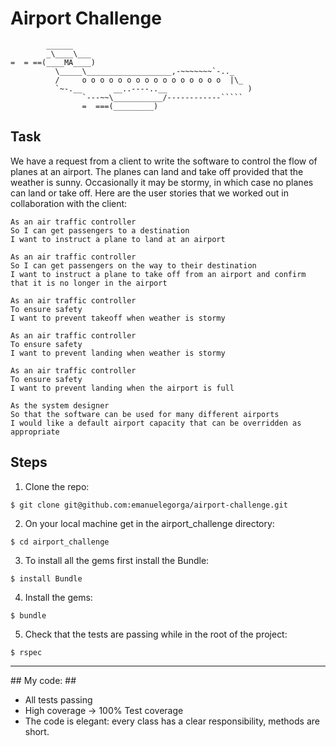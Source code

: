 Airport Challenge
=================

```
        ______
        _\____\___
=  = ==(____MA____)
          \_____\___________________,-~~~~~~~`-.._
          /     o o o o o o o o o o o o o o o o  |\_
          `~-.__       __..----..__                  )
                `---~~\___________/------------`````
                =  ===(_________)

```

Task
---------
We have a request from a client to write the software to control the flow of planes at an airport. The planes can land and take off provided that the weather is sunny. Occasionally it may be stormy, in which case no planes can land or take off.  Here are the user stories that we worked out in collaboration with the client:

```
As an air traffic controller
So I can get passengers to a destination
I want to instruct a plane to land at an airport

As an air traffic controller
So I can get passengers on the way to their destination
I want to instruct a plane to take off from an airport and confirm that it is no longer in the airport

As an air traffic controller
To ensure safety
I want to prevent takeoff when weather is stormy

As an air traffic controller
To ensure safety
I want to prevent landing when weather is stormy

As an air traffic controller
To ensure safety
I want to prevent landing when the airport is full

As the system designer
So that the software can be used for many different airports
I would like a default airport capacity that can be overridden as appropriate
```

Steps
-------

1. Clone the repo:
```shell
$ git clone git@github.com:emanuelegorga/airport-challenge.git
```

2. On your local machine get in the airport_challenge directory:
```shell
$ cd airport_challenge
```

3. To install all the gems first install the Bundle:
```shell
$ install Bundle
```

4. Install the gems:
```shell
$ bundle
```
5. Check that the tests are passing while in the root of the project:
```shell
$ rspec
```

---------

## My code: ##

* All tests passing
* High coverage -> 100% Test coverage
* The code is elegant: every class has a clear responsibility, methods are short.
